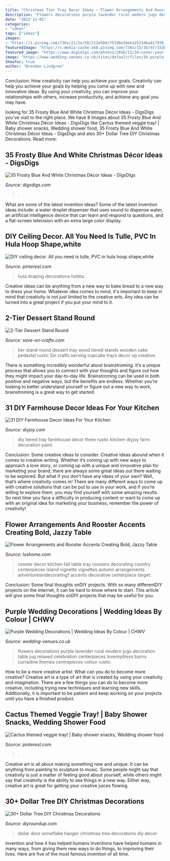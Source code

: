 ```yaml
---
title: "Christmas Tier Tray Decor Ideas ~ Flower Arrangements And Rooster Accents Creating Bold, Jazzy Table"
description: "Flowers decorations purple lavender rural modern jugs decoration table jug relaxed celebration centerpieces lovemydress barns curradine themes centrepieces colour rustic"
date: "2022-11-05"
categories:
- "ideas"
tags: ["ideas"]
images:
- "https://i.pinimg.com/736x/21/2e/50/212e504c75198e36e6a2521dba41793b.jpg"
featuredImage: "https://s-media-cache-ak0.pinimg.com/736x/15/3b/d7/153bd73cd55e6ffcc63cf93ee52c74d6.jpg"
featured_image: "https://www.digsdigs.com/photos/2016/11/34-cover-your-console-table-with-faux-snow-place-a-couple-of-silver-lanterns-put-some-turquoise-textiles.jpg"
image: "https://www.wedding-venues.co.uk/sites/default/files/16-purple-wedding-decorations-purple-flowers-runner-curradine-barns.jpg"
ShowToc: true
author: "Brendan Lindgren"
---
```



Conclusion: How creativity can help you achieve your goals.
Creativity can help you achieve your goals by helping you come up with new and innovative ideas. By using your creativity, you can improve your relationships with others, increase productivity, and achieve any goal you may have.

	

		
looking for 35 Frosty Blue And White Christmas Décor Ideas - DigsDigs you've visit to the right place. We have 8 Images about 35 Frosty Blue And White Christmas Décor Ideas - DigsDigs like Cactus themed veggie tray! | Baby shower snacks, Wedding shower food, 35 Frosty Blue And White Christmas Décor Ideas - DigsDigs and also 30+ Dollar Tree DIY Christmas Decorations. Read more:
		
    
## 35 Frosty Blue And White Christmas Décor Ideas - DigsDigs

<img loading=lazy src="https://www.digsdigs.com/photos/2016/11/34-cover-your-console-table-with-faux-snow-place-a-couple-of-silver-lanterns-put-some-turquoise-textiles.jpg" onerror="this.onerror=null;this.src='https://tse4.mm.bing.net/th?id=OIP.C0FyOW51w6cK9aJQCxOT2AHaKQ&amp;pid=15.1';" alt="35 Frosty Blue And White Christmas Décor Ideas - DigsDigs">

_Source: digsdigs.com_

>. 

	

What are some of the latest invention ideas?
Some of the latest invention ideas include: a water droplet dispenser that uses sound to dispense water, an artificial intelligence device that can learn and respond to questions, and a flat-screen television with an extra large color display.

    
## DIY Ceiling Decor. All You Need Is Tulle, PVC In Hula Hoop Shape,white

<img loading=lazy src="https://s-media-cache-ak0.pinimg.com/736x/15/3b/d7/153bd73cd55e6ffcc63cf93ee52c74d6.jpg" onerror="this.onerror=null;this.src='https://tse4.mm.bing.net/th?id=OIP.5tzZjrMhlFJW2QuhNq4v-AHaHa&amp;pid=15.1';" alt="DIY ceiling decor. All you need is tulle, PVC in hula hoop shape,white">

_Source: pinterest.com_

>hula draping decorations hobbs. 

	

Creative ideas can be anything from a new way to bake bread to a new way to dress your home. Whatever idea comes to mind, it's important to keep in mind that creativity is not just limited to the creative arts. Any idea can be turned into a great project if you put your mind to it.

    
## 2-Tier Dessert Stand Round

<img loading=lazy src="https://d28xhcgddm1buq.cloudfront.net/product-images/2-tier-dessert-stand-round-15-1.jpg" onerror="this.onerror=null;this.src='https://tse1.mm.bing.net/th?id=OIP.FgbrIJnyEWAcnOvzzrbc-AHaLG&amp;pid=15.1';" alt="2-Tier Dessert Stand Round">

_Source: save-on-crafts.com_

>tier stand round dessert tray wood tiered stands wooden cake pedestal rustic 5in crafts serving cupcake trays decor op creative. 

	

There is something incredibly wonderful about brainstroming. It’s a unique process that allows you to connect with your thoughts and figure out how they might impact your day-to-day life. Brainstroming can be used in both positive and negative ways, but the benefits are endless. Whether you’re looking to better understand yourself or figure out a new way to work, brainstroming is a great way to get started.

    
## 31 DIY Farmhouse Decor Ideas For Your Kitchen

<img loading=lazy src="http://diyjoy.com/wp-content/uploads/2016/11/DIY-Three-Tiered-Tray.jpg" onerror="this.onerror=null;this.src='https://tse4.mm.bing.net/th?id=OIP.AfgppBk89BCueE1jzBXZ4wHaLF&amp;pid=15.1';" alt="31 DIY Farmhouse Decor Ideas For Your Kitchen">

_Source: diyjoy.com_

>diy tiered tray farmhouse decor three rustic kitchen diyjoy farm decoration paint. 

	

Conclusion: Some creative ideas to consider.
Creative ideas abound when it comes to creative writing. Whether it’s coming up with new ways to approach a love story, or coming up with a unique and innovative plan for marketing your brand, there are always some great ideas out there waiting to be explored. But what if you don’t have any ideas of your own? Well, that’s where creativity comes in! There are many different ways to come up with creative solutions that can be put to use in your work, and if you’re willing to explore them, you may find yourself with some amazing results. So next time you face a difficulty in producing content or want to come up with an original idea for marketing your business, remember the power of creativity!

    
## Flower Arrangements And Rooster Accents Creating Bold, Jazzy Table

<img loading=lazy src="https://www.lushome.com/wp-content/uploads/2017/08/rooster-floral-arrangement-4.jpg" onerror="this.onerror=null;this.src='https://tse1.mm.bing.net/th?id=OIP.yYRzx50_RVIOM0IeVZT3qQHaJo&amp;pid=15.1';" alt="Flower Arrangements and Rooster Accents Creating Bold, Jazzy Table">

_Source: lushome.com_

>rooster decor kitchen fall table tray roosters decorating country centerpieces island vignette vignettes autumn arrangements adventuresindecorating1 accents decorative centerpiece target. 

	

Conclusion: Some final thoughts onDIY projects.
With so many differentDIY projects on the internet, it can be hard to know where to start. This article will give some final thoughts onDIY projects that may be useful for you.

    
## Purple Wedding Decorations | Wedding Ideas By Colour | CHWV

<img loading=lazy src="https://www.wedding-venues.co.uk/sites/default/files/16-purple-wedding-decorations-purple-flowers-runner-curradine-barns.jpg" onerror="this.onerror=null;this.src='https://tse1.mm.bing.net/th?id=OIP.qBXpBVAK2XPgLbp6eTrFVgHaLH&amp;pid=15.1';" alt="Purple Wedding Decorations | Wedding Ideas By Colour | CHWV">

_Source: wedding-venues.co.uk_

>flowers decorations purple lavender rural modern jugs decoration table jug relaxed celebration centerpieces lovemydress barns curradine themes centrepieces colour rustic. 

	

How to be a more creative artist: What can you do to become more creative?
Creative art is a type of art that is created by using your creativity and imagination. There are a few things you can do to become more creative, including trying new techniques and learning new skills. Additionally, it is important to be patient and keep working on your projects until you have a finished product.

    
## Cactus Themed Veggie Tray! | Baby Shower Snacks, Wedding Shower Food

<img loading=lazy src="https://i.pinimg.com/736x/21/2e/50/212e504c75198e36e6a2521dba41793b.jpg" onerror="this.onerror=null;this.src='https://tse4.mm.bing.net/th?id=OIP.EXOO-MWHu_H_UIHpYuT0ygHaJ3&amp;pid=15.1';" alt="Cactus themed veggie tray! | Baby shower snacks, Wedding shower food">

_Source: pinterest.com_

>. 

	

Creative art is all about making something new and unique. It can be anything from painting to sculpture to music. Some people might say that creativity is just a matter of feeling good about yourself, while others might say that creativity is the ability to see things in a new way. Either way, creative art is great for getting your creative juices flowing.

    
## 30+ Dollar Tree DIY Christmas Decorations

<img loading=lazy src="http://diyroundup.com/wp-content/uploads/2016/11/Dollar-Store-Snowflake-Door-Hanger.jpg" onerror="this.onerror=null;this.src='https://tse3.mm.bing.net/th?id=OIP.qNL7zHU8d72aXZvo3p_PQgHaLS&amp;pid=15.1';" alt="30+ Dollar Tree DIY Christmas Decorations">

_Source: diyroundup.com_

>dollar door snowflake hanger christmas tree decorations diy decor. 

	

Invention and how it has helped humans
Inventions have helped humans in many ways, from giving them new ways to do things, to improving their lives. Here are five of the most famous invention of all time.

